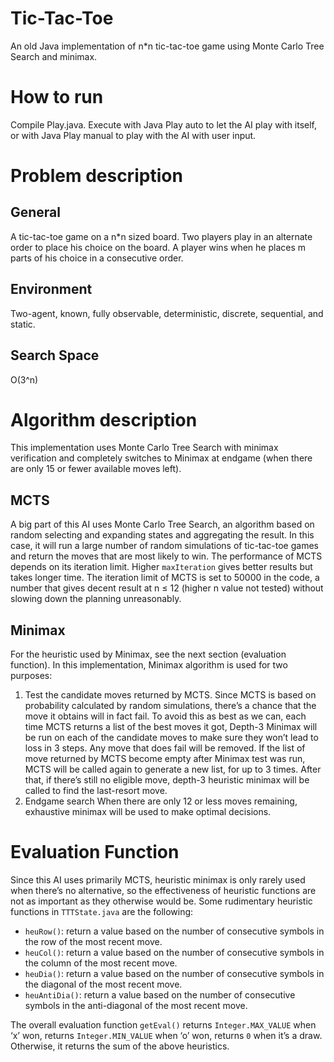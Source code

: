 # Tic-Tac-Toe
An old Java implementation of n*n tic-tac-toe game using Monte Carlo Tree Search and minimax.


# How to run
Compile Play.java. Execute with Java Play auto to let the AI play with itself, or with Java
Play manual to play with the AI with user input.


# Problem description
## General
A tic-tac-toe game on a n*n sized board. Two players play in an alternate order to place his choice on the board. A player wins when he places m parts of his choice in a consecutive order.
## Environment
Two-agent, known, fully observable, deterministic, discrete, sequential, and static.
## Search Space
O(3^n)

# Algorithm description
This implementation uses Monte Carlo Tree Search with minimax verification and completely switches to Minimax at endgame (when there are only 15 or fewer available moves left). 

## MCTS
A big part of this AI uses Monte Carlo Tree Search, an algorithm based on random selecting and expanding states and aggregating the result. In this case, it will run a large number of random simulations of tic-tac-toe games and return the moves that are most likely to win. The performance of MCTS depends on its iteration limit. Higher `maxIteration` gives better results but takes longer time. The iteration limit of MCTS is set to 50000 in the code, a number that gives decent result at n ≤ 12 (higher n value not tested) without slowing down the planning unreasonably.

## Minimax
For the heuristic used by Minimax, see the next section (evaluation function). In this implementation, Minimax algorithm is used for two purposes:
1. Test the candidate moves returned by MCTS.
Since MCTS is based on probability calculated by random simulations, there’s a chance that the move it obtains will in fact fail. To avoid this as best as we can, each time MCTS returns a list of the best moves it got, Depth-3 Minimax will be run on each of the candidate moves to make sure they won’t lead to loss in 3 steps. Any move that does fail will be removed. If the list of move returned by MCTS become empty after Minimax test was run, MCTS will be called again to generate a new list, for up to 3 times. After that, if there’s still no eligible move, depth-3 heuristic minimax will be called to find the last-resort move.
2. Endgame search
When there are only 12 or less moves remaining, exhaustive minimax will be used to make optimal decisions.
# Evaluation Function
Since this AI uses primarily MCTS, heuristic minimax is only rarely used when there’s no alternative, so the effectiveness of heuristic functions are not as important as they otherwise would be. Some rudimentary heuristic functions in `TTTState.java` are the following:
- `heuRow()`: return a value based on the number of consecutive symbols in the row of the
most recent move.
- `heuCol()`: return a value based on the number of consecutive symbols in the column of the
most recent move.
- `heuDia()`: return a value based on the number of consecutive symbols in the diagonal of
the most recent move.
- `heuAntiDia()`: return a value based on the number of consecutive symbols in the anti-diagonal of the most recent move.
  
The overall evaluation function `getEval()` returns `Integer.MAX_VALUE` when ‘x’ won, returns `Integer.MIN_VALUE` when ‘o’ won, returns `0` when it’s a draw. Otherwise, it returns the sum of the above heuristics.